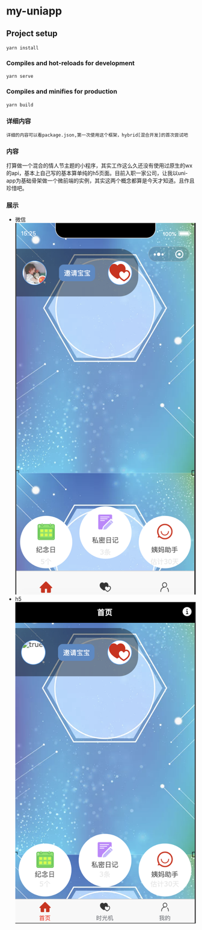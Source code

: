 # my-uniapp
## Project setup
```
yarn install
```

### Compiles and hot-reloads for development
```
yarn serve
```

### Compiles and minifies for production
```
yarn build
```

### 详细内容
```
详细的内容可以看package.json,第一次使用这个框架，hybrid[混合开发]的首次尝试吧
```

### 内容
打算做一个混合的情人节主题的小程序，其实工作这么久还没有使用过原生的wx的api，基本上自己写的基本算单纯的h5页面。目前入职一家公司，让我以uni-app为基础骨架做一个微前端的实例，其实这两个概念都算是今天才知道。且作且珍惜吧。

### 展示
* 微信
  ![微信图片](/screenshots/wechat.png)
* h5
  ![h5图片](/screenshots/h5.png)
